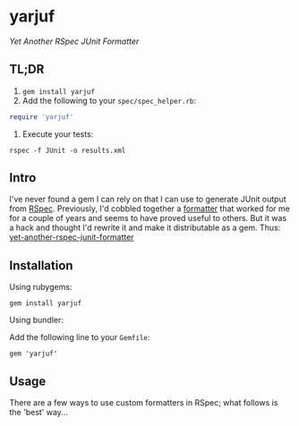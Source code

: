# yarjuf

_Yet Another RSpec JUnit Formatter_

## TL;DR

1. `gem install yarjuf`
1. Add the following to your `spec/spec_helper.rb`:

```ruby
require 'yarjuf'
```
1. Execute your tests:

`rspec -f JUnit -o results.xml`

## Intro

I've never found a gem I can rely on that I can use to generate JUnit
output from [RSpec](https://www.relishapp.com/rspec/rspec-core/docs).
Previously, I'd cobbled together a [formatter](http://www.natontesting.com/2012/05/25/rspec-junit-formatter-for-jenkins/) that worked for me for a couple of years and seems to have proved useful
to others. But it was a hack and thought I'd rewrite it and make it
distributable as a gem. Thus: [yet-another-rspec-junit-formatter](https://github.com/natritmeyer/yarjuf)

## Installation

Using rubygems:

`gem install yarjuf`

Using bundler:

Add the following line to your `Gemfile`:

`gem 'yarjuf'`
 
## Usage

There are a few ways to use custom formatters in RSpec; what follows is
the 'best' way...

